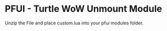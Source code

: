 # PFUI - Turtle WoW Unmount Module

Unzip the File and place custom.lua into your pfui modules folder. 
